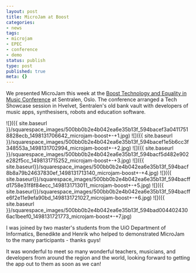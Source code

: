 ```yaml
---
layout: post
title: MicroJam at Boost
categories:
- news
tags:
- microjam
- EPEC
- conference
- demo
status: publish
type: post
published: true
meta: {}
---
```


We presented MicroJam this week at the [Boost Technology and Equality in Music Conference](http://www.boost2017.com) at Sentralen, Oslo. The conference arranged a Tech Showcase session in Hvelvet, Sentralen's old bank vault with developers of music apps, synthesisers, robots and education software.

![]({{ site.baseurl }}/squarespace_images/500bb0b2e4b042ea6e35b13f_594bacef3a04117518828ecb_1498131706642_microjam-boost+-+1.jpg)
![]({{ site.baseurl }}/squarespace_images/500bb0b2e4b042ea6e35b13f_594bacef1e5b6cc3f348553a_1498131702994_microjam-boost+-+2.jpg)
![]({{ site.baseurl }}/squarespace_images/500bb0b2e4b042ea6e35b13f_594bacf5d482e902e282f5cc_1498131715252_microjam-boost+-+3.jpg)
![]({{ site.baseurl}}/squarespace_images/500bb0b2e4b042ea6e35b13f_594bacf8b8a79b24637830ef_1498131713140_microjam-boost+-+4.jpg)
![]({{ site.baseurl}}/squarespace_images/500bb0b2e4b042ea6e35b13f_594bacffd1758e31f8f84ecc_1498131713011_microjam-boost+-+5.jpg)
![]({{ site.baseurl}}/squarespace_images/500bb0b2e4b042ea6e35b13f_594bacffe6f2e11e9efa90bd_1498131721027_microjam-boost+-+6.jpg)
![]({{ site.baseurl }}/squarespace_images/500bb0b2e4b042ea6e35b13f_594bad0044024306ac1beef0_1498131721773_microjam-boost+-+7.jpg)

 I was joined by two master's students from the UiO Department of Informatics, Benedikte and Henrik who helped to demonstrated MicroJam to the many participants - thanks guys!

It was wonderful to meet so many wonderful teachers, musicians, and developers from around the region and the world, looking forward to getting the app out to them as soon as we can!
